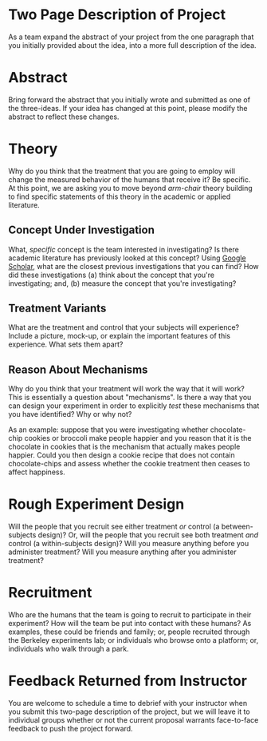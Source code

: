 # Two Page Description of Project 

As a team expand the abstract of your project from the one paragraph that you initially provided about the idea, into a more full description of the idea.

# Abstract 

Bring forward the abstract that you initially wrote and submitted as one of the three-ideas. If your idea has changed at this point, please modify the abstract to reflect these changes. 

# Theory 

Why do you think that the treatment that you are going to employ will change the measured behavior of the humans that receive it? Be specific. At this point, we are asking you to move beyond _arm-chair_ theory building to find specific statements of this theory in the academic or applied literature. 

## Concept Under Investigation 

What, _specific_ concept is the team interested in investigating? Is there academic literature has previously looked at this concept? Using [Google Scholar](scholar.google.com), what are the closest previous investigations that you can find? How did these investigations (a) think about the concept that you're investigating; and, (b) measure the concept that you're investigating?

## Treatment Variants 

What are the treatment and control that your subjects will experience? Include a picture, mock-up, or explain the important features of this experience. What sets them apart?

## Reason About Mechanisms 

Why do you think that your treatment will work the way that it will work? This is essentially a question about "mechanisms". Is there a way that you can design your experiment in order to explicitly _test_ these mechanisms that you have identified? Why or why not? 

As an example: suppose that you were investigating whether chocolate-chip cookies or broccoli make people happier and you reason that it is the chocolate in cookies that is the mechanism that actually makes people happier. Could you then design a cookie recipe that does not contain chocolate-chips and assess whether the cookie treatment then ceases to affect happiness.

# Rough Experiment Design 

Will the people that you recruit see either treatment _or_ control (a between-subjects design)? Or, will the people that you recruit see both treatment _and_ control (a within-subjects design)? Will you measure anything before you administer treatment? Will you measure anything after you administer treatment? 

# Recruitment 

Who are the humans that the team is going to recruit to participate in their experiment? How will the team be put into contact with these humans? As examples, these could be friends and family; or, people recruited through the Berkeley experiments lab; or individuals who browse onto a platform; or, individuals who walk through a park. 

# Feedback Returned from Instructor 

You are welcome to schedule a time to debrief with your instructor when you submit this two-page description of the project, but we will leave it to individual groups whether or not the current proposal warrants face-to-face feedback to push the project forward. 
